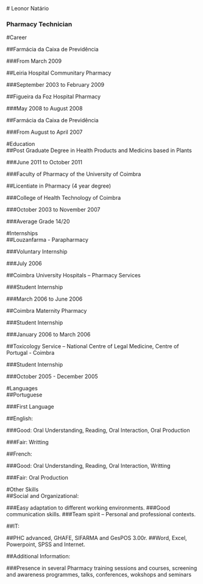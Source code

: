 <section data-background="https://lh3.googleusercontent.com/-65rxdG6oXpg/UdnVBlVPK2I/AAAAAAAAAyQ/dh8qhuyFcR4/s1024/IMG_6167.JPG"></section>
# Leonor Natário 

### Pharmacy Technician



#Career
<section data-background="https://lh4.googleusercontent.com/-zej5qzkpKwQ/UdnipRLdWAI/AAAAAAAAA1A/k8Dcf3Nk198/s1024/IMG_5463.JPG"></section>


<section data-background="https://lh4.googleusercontent.com/-zej5qzkpKwQ/UdnipRLdWAI/AAAAAAAAA1A/k8Dcf3Nk198/s1024/IMG_5463.JPG"></section>
##Farmácia da Caixa de Previdência

###From March 2009


<section data-background="https://lh4.googleusercontent.com/-zej5qzkpKwQ/UdnipRLdWAI/AAAAAAAAA1A/k8Dcf3Nk198/s1024/IMG_5463.JPG"></section>
##Leiria Hospital Communitary Pharmacy

###September 2003 to February 2009


<section data-background="https://lh4.googleusercontent.com/-zej5qzkpKwQ/UdnipRLdWAI/AAAAAAAAA1A/k8Dcf3Nk198/s1024/IMG_5463.JPG"></section>
##Figueira da Foz Hospital Pharmacy

###May 2008 to August 2008


<section data-background="https://lh4.googleusercontent.com/-zej5qzkpKwQ/UdnipRLdWAI/AAAAAAAAA1A/k8Dcf3Nk198/s1024/IMG_5463.JPG"></section>
##Farmácia da Caixa de Previdência

###From August to April 2007



<section data-background="https://lh3.googleusercontent.com/-ow_m6YO4FrQ/Udnihfvk8AI/AAAAAAAAA0o/HcdFjV6sBgw/s1024/IMG_1787.JPG"></section>
#Education


<section data-background="https://lh3.googleusercontent.com/-ow_m6YO4FrQ/Udnihfvk8AI/AAAAAAAAA0o/HcdFjV6sBgw/s1024/IMG_1787.JPG"></section>
##Post Graduate Degree in Health Products and Medicins based in Plants

###June 2011 to October 2011

###Faculty of Pharmacy of the University of Coimbra


<section data-background="https://lh3.googleusercontent.com/-ow_m6YO4FrQ/Udnihfvk8AI/AAAAAAAAA0o/HcdFjV6sBgw/s1024/IMG_1787.JPG"></section>
##Licentiate in Pharmacy (4 year degree)

###College of Health Technology of Coimbra 

###October 2003 to November 2007

###Average Grade 14/20



<section data-background="https://lh6.googleusercontent.com/-oJAKiBAuaiU/UdniZEU4FJI/AAAAAAAAA0Y/dBqVkW2ZDZs/s1024/IMG_0448.JPG"></section>
#Internships


<section data-background="https://lh6.googleusercontent.com/-oJAKiBAuaiU/UdniZEU4FJI/AAAAAAAAA0Y/dBqVkW2ZDZs/s1024/IMG_0448.JPG"></section>
##Louzanfarma - Parapharmacy

###Voluntary Internship

###July 2006


<section data-background="https://lh6.googleusercontent.com/-oJAKiBAuaiU/UdniZEU4FJI/AAAAAAAAA0Y/dBqVkW2ZDZs/s1024/IMG_0448.JPG"></section>
##Coimbra University Hospitals – Pharmacy Services

###Student Internship

###March 2006 to June 2006


<section data-background="https://lh6.googleusercontent.com/-oJAKiBAuaiU/UdniZEU4FJI/AAAAAAAAA0Y/dBqVkW2ZDZs/s1024/IMG_0448.JPG"></section>
##Coimbra Maternity Pharmacy

###Student Internship

###January 2006 to March 2006


<section data-background="https://lh6.googleusercontent.com/-oJAKiBAuaiU/UdniZEU4FJI/AAAAAAAAA0Y/dBqVkW2ZDZs/s1024/IMG_0448.JPG"></section>
##Toxicology Service – National Centre of Legal Medicine, Centre of Portugal - Coimbra

###Student Internship

###October  2005 - December 2005 



<section data-background="https://lh3.googleusercontent.com/-i4gVjMzDwvk/UdniuqTPUtI/AAAAAAAAA1Q/hSg4k_L86sg/s1024/IMG_5744.JPG"></section>
#Languages


<section data-background="https://lh3.googleusercontent.com/-i4gVjMzDwvk/UdniuqTPUtI/AAAAAAAAA1Q/hSg4k_L86sg/s1024/IMG_5744.JPG"></section>
##Portuguese

###First Language


<section data-background="https://lh3.googleusercontent.com/-i4gVjMzDwvk/UdniuqTPUtI/AAAAAAAAA1Q/hSg4k_L86sg/s1024/IMG_5744.JPG"></section>
##English:

###Good: Oral Understanding, Reading, Oral Interaction, Oral Production

###Fair: Writting


<section data-background="https://lh3.googleusercontent.com/-i4gVjMzDwvk/UdniuqTPUtI/AAAAAAAAA1Q/hSg4k_L86sg/s1024/IMG_5744.JPG"></section>
##French:

###Good: Oral Understanding, Reading, Oral Interaction, Writting

###Fair: Oral Production



<section data-background="https://lh6.googleusercontent.com/-wXf75MAxzgQ/UdniYc9jaVI/AAAAAAAAA0U/5TH7wwaNCQs/s1024/IMG_0771.JPG"></section>
#Other Skills


<section data-background="https://lh6.googleusercontent.com/-wXf75MAxzgQ/UdniYc9jaVI/AAAAAAAAA0U/5TH7wwaNCQs/s1024/IMG_0771.JPG"></section>
##Social and Organizational:

###Easy adaptation to different working environments.
###Good communication skills.
###Team spirit – Personal and professional contexts.


<section data-background="https://lh6.googleusercontent.com/-wXf75MAxzgQ/UdniYc9jaVI/AAAAAAAAA0U/5TH7wwaNCQs/s1024/IMG_0771.JPG"></section>
##IT:

##PHC advanced, GHAFE, SIFARMA and GesPOS 3.00r.
##Word, Excel, Powerpoint, SPSS and Internet.


<section data-background="https://lh6.googleusercontent.com/-wXf75MAxzgQ/UdniYc9jaVI/AAAAAAAAA0U/5TH7wwaNCQs/s1024/IMG_0771.JPG"></section>
##Additional Information:

###Presence in several Pharmacy training sessions and courses, screening and awareness programmes, talks, conferences, wokshops and seminars
</section>

